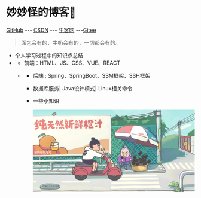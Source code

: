 # 妙妙怪的博客:100:</small>

[GitHub](https://github.com/docsifyjs/docsify/)     ---  [CSDN](https://blog.csdn.net/qq_40183281?spm=1000.2115.3001.5343)        ---   [牛客网](https://blog.nowcoder.net/yanglele/)   ---[Gitee](https://gitee.com/hiweirdo)

> 面包会有的，牛奶会有的，一切都会有的。

- 个人学习过程中的知识点总结
- - 前端：HTML、JS、CSS、VUE、REACT
  - - 后端 : Spring、SpringBoot、SSM框架、SSH框架
    
    - 数据库服务| Java设计模式| Linux相关命令
    
    - 一些小知识
    
      ![](image/image/8.jpg)
